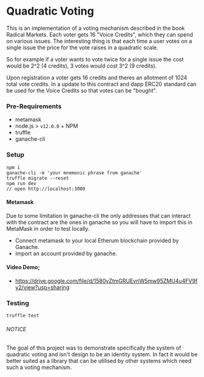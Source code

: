 # Quadratic Voting

This is an implementation of a voting mechanism described in the book Radical Markets.
Each voter gets 16 "Voice Credits", which they can spend on various issues.
The interesting thing is that each time a user votes on a single issue the price for the vote raises in a quadratic scale.

So for example if a voter wants to vote twice for a single issue the cost would be 2^2 (4 credits), 3 votes would cost 3^2 (9 credits).

Upon registration a voter gets 16 credits and theres an allotment of 1024 total vote credits. In a update to this contract and dapp ERC20 standard can be used for the Voice Credits so that votes can be "bought".

### Pre-Requirements
- metamask
- node.js > `v12.0.0` + NPM
- truffle
- ganache-cli

### Setup
```
npm i
ganache-cli -m 'your mnemonic phrase from ganache'
truffle migrate --reset
npm run dev
// open http://localhost:3000 
```

#### Metamask
Due to some limitation in ganache-cli the only addresses that can interact with the contract are the ones in ganache so you will have to import this in MetaMask in order to test locally.

- Connect metamask to your local Etherum blockchain provided by Ganache.
- Import an account provided by ganache.

#### Video Demo;
- https://drive.google.com/file/d/1580yZtmGRUEvriW5mw95ZMU4u4FV9fy2/view?usp=sharing

### Testing
```
truffle test
```

###### NOTICE
The goal of this project was to demonstrate specifically the system of quadratic voting and isn't design to be an identity system. In fact it would be better suited as a library that can be utilised by other systems which need such a voting mechanism.